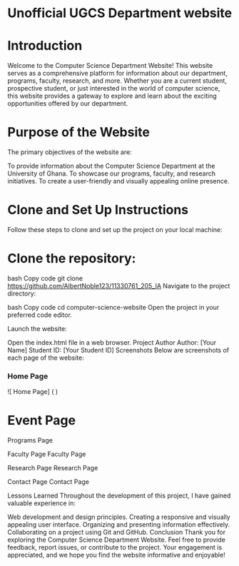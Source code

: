 # Unofficial UGCS Department website

# Introduction
Welcome to the Computer Science Department Website! This website serves as a comprehensive platform for information about our department, programs, faculty, research, and more. Whether you are a current student, prospective student, or just interested in the world of computer science, this website provides a gateway to explore and learn about the exciting opportunities offered by our department.

 # Purpose of the Website
The primary objectives of the website are:

To provide information about the Computer Science Department at the University of Ghana.
To showcase our programs, faculty, and research initiatives.
To create a user-friendly and visually appealing online presence.
# Clone and Set Up Instructions
Follow these steps to clone and set up the project on your local machine:

# Clone the repository:

bash
Copy code
git clone https://github.com/AlbertNoble123/11330761_205_IA
Navigate to the project directory:

bash
Copy code
cd computer-science-website
Open the project in your preferred code editor.

Launch the website:

Open the index.html file in a web browser.
Project Author
Author: [Your Name]
Student ID: [Your Student ID]
Screenshots
Below are screenshots of each page of the website:

### Home Page
![ Home Page] ( )

# Event Page
Programs Page

Faculty Page
Faculty Page

Research Page
Research Page

Contact Page
Contact Page

Lessons Learned
Throughout the development of this project, I have gained valuable experience in:

Web development and design principles.
Creating a responsive and visually appealing user interface.
Organizing and presenting information effectively.
Collaborating on a project using Git and GitHub.
Conclusion
Thank you for exploring the Computer Science Department Website. Feel free to provide feedback, report issues, or contribute to the project. Your engagement is appreciated, and we hope you find the website informative and enjoyable!

